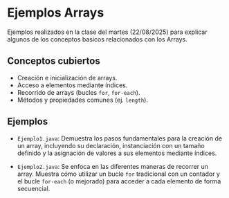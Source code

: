 # Ejemplos Arrays

Ejemplos realizados en la clase del martes (22/08/2025) para explicar algunos de los conceptos basicos relacionados con los Arrays.

## Conceptos cubiertos

* Creación e inicialización de arrays.
* Acceso a elementos mediante índices.
* Recorrido de arrays (bucles `for`, `for-each`).
* Métodos y propiedades comunes (ej. `length`).


## Ejemplos

*   `Ejemplo1.java`: Demuestra los pasos fundamentales para la creación de un array, incluyendo su declaración, instanciación con un tamaño definido y la asignación de valores a sus elementos mediante índices.

*   `Ejemplo2.java`: Se enfoca en las diferentes maneras de recorrer un array. Muestra cómo utilizar un bucle `for` tradicional con un contador y el bucle `for-each` (o mejorado) para acceder a cada elemento de forma secuencial.


